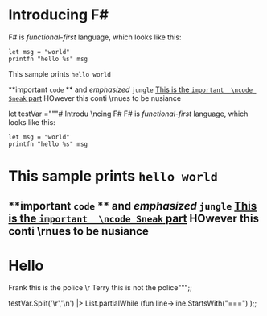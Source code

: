 # Introducing F#
F# is _functional-first_ language,
which looks like this:

    let msg = "world"
    printfn "hello %s" msg

This sample prints `hello world`

**important `code` ** and _emphasized_ `jungle` [This is the `important  \ncode Sneak` part](http://hotmail) HOwever this conti  \rnues to be nusiance


let testVar ="""# Introdu  \ncing F#
F# is _functional-first_ language,
which looks like this:

    let msg = "world"
    printfn "hello %s" msg

This sample prints `hello world`
===
**important `code` ** and _emphasized_ `jungle` [This is the `important  \ncode Sneak` part](http://hotmail) HOwever this conti  \rnues to be nusiance
---
# Hello
Frank this is the police  \r
Terry this is not the police""";;

testVar.Split('\r','\n') |> List.partialWhile (fun line->line.StartsWith("===") );;